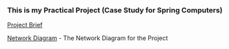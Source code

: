 ### This is my Practical Project (Case Study for Spring Computers)

[Project Brief](./Brief.md/)<br>

[Network Diagram](https://viewer.diagrams.net/?tags=%7B%7D&highlight=0000ff&edit=_blank&layers=1&nav=1&title=Assignment-Network#R7Z1dc9o4FIZ%2FDTPdizKW5c%2FLJk3abtM2Ldtpc5VxsQBvjMXaIoH%2B%2BpVBMrbkgDH%2BCnVugmRbgN7HR%2BccS2IAL%2Berd6GzmH3CLvIHquKuBvDtQFWBYUL6L65Zb2ss29hWTEPPZSftKkbeb8QqFVa79FwUZU4kGPvEW2QrxzgI0Jhk6pwwxE%2FZ0ybYz77rwpkiqWI0dny59ofnkhn7Frqyq3%2BPvOmMvzNQ2JG5w09mFdHMcfFTqgpeDeBliDHZvpqvLpEfdx7vl%2B11188cTT5YiAJS5IKZQox%2F9JvV9dfI%2FmD%2BvjR%2BOl9fs1YeHX%2FJvjD7sGTNe4B%2B7kX8cr6axhIPx140xsMxni%2BWBIXRvRO49wsUeosZCh0%2FGi7GA3gRPSAyjr%2B%2FQgszMvfpS0BfLrAX0KuuHumHjlid60Qz5LJzJ57vX2Ifh5s3hwo0LNuMGyQhfkCpI5PNX3KEi0O79eIRhcSjEt44v5B%2FiyOPeDigx35hQvA8dcIb35vGBwhe0FqHlcYo%2Foi0Ai%2BJ7wX0TTla8QeUu533IW0UrVJVTIZ3CM8RCdf0FHYUQm2oby9id4Wts7viaceYaW2rZim8TMaSw6ieJm3vhKcvmPZHcKD2HDTPgWoYAgeW2TIHsOegeQ40W7QHrXOg9Ry0wAEQ7UHr44JenoOA9r%2FvcxLm2F36KBpCYGr3r6hL90A796%2F7sb%2BMaKfe707vITngPJgiJKYtQ2LpMiRQrwkS8zAkKHDfxN44LQU4QFldQ7wM3ERE2jXh%2BmdcGFo2L99ty5CX367SZ79dp0u31OjQLxarsL%2FTiRNOETlMP3IzMYIsTarjeWCQ7nheFyLfId5jNrLIU4O9w23M%2B055XTIPyTDBG4nwMhwjdl06FhCbkj0PVWhq2zlSUxtAkq9enhmrWmZWHtkio7PSXerIDpa4sE4VRFSaY2%2Br1OER%2BIUxqkFpCBPBKsqo3FRRRik1zjp12mbciOqg2K7J8qXRA3%2ByzZNHu8QlOponVWpKadbm8ZzWC8LloJlSXyZWEgulh1KZ0KaHUlBHEi%2F0mB%2FbO%2BN7nHFdkZxx7nmnQLaBDDLUnmf2JGccFEjlnWxkmJ91rJnhbhpIO2mJy1bcTStvrvSC5orfUx2xV5otGRmjrOuvSU2Bhu1V6SQjRTO2VkOgmIrS26b9tgnootDGLs%2BYxtbMsU6wLutUILFYLlegD9pzgnKsynczunx0P0bTL2PfjR7C95PZHXeWumJUgCoNXmWdICmfYGq1GZV9XXu8TYlQ%2BBjblIhQH8gJ3fsZjkhvWw4kIW1TtC2WIlkWDcrsGurpliUXgAKDSpmE0omeSmKgwOB096mQgdp3dxx2e2C3LJQ0hEm%2BSmG3R%2FbURQ%2BqZgslj3yXLPySQKV3IcnSmTUejN60pWFVkgUQDcXcc934bS6eZh5Bo4Wz4eaJGkTpHqjATqimIuZctJwnWjkEqRU80cqVQX6idf4yQGgJMgBFbVkH4w%2FUQVPF26F9HeSHd3%2BADrZ4P7RuluQnCbcsBXe2KshDsgVMSQUjRwVg16RCToZ%2B9OTFccDZqgAtSQUIclTgJzVyN%2BSktEebOO18ddB4r3P3VMlRATarghxUf8PbkeE6nuk9P181AI9guBqqmZM6q2uEeHvlX4V3o3v95svNl9G3tevr4LVWYJpNnzY9PWQBULCHmiKnNupKmuYrX2CyTK%2F86f6IKeZD21e%2B1ASTRDmQVTmuv3UI7cVgU6MqMFeoeuZWPavQwfR6x7JS0M6ODbolmPyiOSlgZXHTDaGh6jJSuXTppeajPEdXwTG4IyJayv6uL6qhoR1oqG4NC0z%2BqN1CNPIULp283usgdYQwVVOrQUxsSIMNIyaHAX8sYlanEDMUUA1immjFmkas1LSAfiTKeBOK0JDesIYF1gr1Gh6pobiwq24NS0ea%2FXqvuqJSXXxWofL4o4H1XvmUFIhK%2B9Whla8ONYAIApBBqGt1aC4IRoEAsgehcovA8yH8GTJsG4N%2BF5EWMDCA0jEMCsSJPQaVY2BkMWh%2FUKh4JmZqSa4xyEyitE5ahKIMQXYdCjDryWnv9bQPphy4s9WRSEcXIhQoPu8sPCFTeMIqAVlzqGO89JUIp2HFrUaPVcVYlcqCnA9W3crLnA9W8nTZirBS1JO5yl3W2cWxlHuoXaFTSBvC0g8hodAQaJjO2nYAOt3oNTp9Ye9Do8OuXreeLp0Pnn1Wu2tRq6ooQ7NjaW2jT2u3sUxdgRIJbacweMM9CY2SIPjYrSc0zT6v3cbQoKtDVe8YCWpPQvMkQEUiof2hoc9uFwh5jMIRebey20CTiCudMgK2TG%2FDWSPzLHPcheHivd3DVQtcZ5npLg5XtzLd5wZXn%2B%2BuglG1U4zSP4nR0osiTLmthtOKZp%2F13tM7fDXOYRewW1lvcSlEstrv6DUVwjJBqDWLpyWnM6%2BXZBkiWjfySPxP5pUt4C%2B6aj8F8wQHhP18m6rxMmsY5MSSyXp%2BKZx8lrljJk2LmykMxKgxmWqfZkiUqLKwkbOwRwxwrmIAG4qmun095NTeD3qZF0wJDhJNzlMPIc2q5yxyr02MD7Y3%2BTj5sV6Dz%2F%2Btvn1%2FtNVPTs6PEH5GT7TizXL84DuBu7tHXr2JItohc%2Frl%2FzpXeSDPifCdNdW29VEP%2Bzn9%2FvL1TO41BR8iJ%2F1Z1%2B7yuSjU8fuAPQqFzAIQt9xtHYaKs4sV%2FTjALo7K5tPr23K3cJC%2B75bqSPgj79gKy25vkuSfeEP1LSrP7diawvMqdnKuanvpQnjuG9Nf2pw0Q5iTluzQdCycpjgnrb7V8n%2Ff%2FHu9tNGFdfFu%2BkhGD9bXJ5TjUyXxIB16ULTp0U0zS%2BL5XhQfILPNYbYRooInSV3KU462nvIEh9ujXvx%2FsgzG8XhGRyuyfs5x7sSufdKAmIP3njHSyjddKThVkDen7HjXmRZ3v92%2BpSJ2d%2BJ9EeMz%2Fgc%3D) - The Network Diagram for the Project <br>

